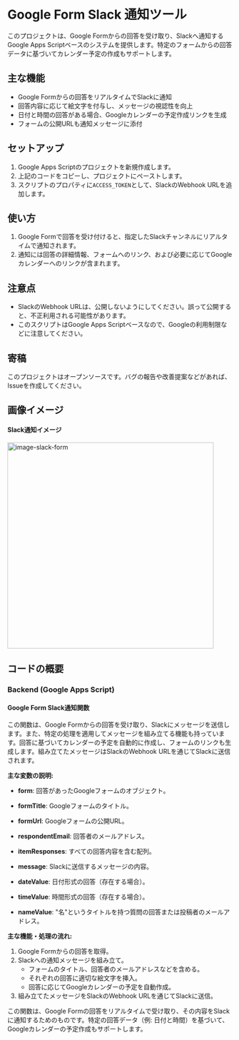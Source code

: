 # Google Form Slack 通知ツール

このプロジェクトは、Google Formからの回答を受け取り、Slackへ通知するGoogle Apps Scriptベースのシステムを提供します。特定のフォームからの回答データに基づいてカレンダー予定の作成もサポートします。

## 主な機能

- Google Formからの回答をリアルタイムでSlackに通知
- 回答内容に応じて絵文字を付与し、メッセージの視認性を向上
- 日付と時間の回答がある場合、Googleカレンダーの予定作成リンクを生成
- フォームの公開URLも通知メッセージに添付

## セットアップ

1. Google Apps Scriptのプロジェクトを新規作成します。
2. 上記のコードをコピーし、プロジェクトにペーストします。
3. スクリプトのプロパティに`ACCESS_TOKEN`として、SlackのWebhook URLを追加します。

## 使い方

1. Google Formで回答を受け付けると、指定したSlackチャンネルにリアルタイムで通知されます。
2. 通知には回答の詳細情報、フォームへのリンク、および必要に応じてGoogleカレンダーへのリンクが含まれます。

## 注意点

- SlackのWebhook URLは、公開しないようにしてください。誤って公開すると、不正利用される可能性があります。
- このスクリプトはGoogle Apps Scriptベースなので、Googleの利用制限などに注意してください。

## 寄稿

このプロジェクトはオープンソースです。バグの報告や改善提案などがあれば、Issueを作成してください。

## 画像イメージ

#### Slack通知イメージ
<img width="462" alt="image-slack-form" src="https://github.com/iU-Alumni-Association/form-connect-gas/assets/147612244/d5d67017-a613-496a-bc24-7dc486de2f56">


## コードの概要

### Backend (Google Apps Script)

#### Google Form Slack通知関数

この関数は、Google Formからの回答を受け取り、Slackにメッセージを送信します。また、特定の処理を適用してメッセージを組み立てる機能も持っています。回答に基づいてカレンダーの予定を自動的に作成し、フォームのリンクも生成します。組み立てたメッセージはSlackのWebhook URLを通じてSlackに送信されます。

**主な変数の説明:**
- **form**: 回答があったGoogleフォームのオブジェクト。

- **formTitle**: Googleフォームのタイトル。

- **formUrl**: Googleフォームの公開URL。
  
- **respondentEmail**: 回答者のメールアドレス。
  
- **itemResponses**: すべての回答内容を含む配列。
  
- **message**: Slackに送信するメッセージの内容。
  
- **dateValue**: 日付形式の回答（存在する場合）。
  
- **timeValue**: 時間形式の回答（存在する場合）。
  
- **nameValue**: "名"というタイトルを持つ質問の回答または投稿者のメールアドレス。

**主な機能・処理の流れ:**
1. Google Formからの回答を取得。
2. Slackへの通知メッセージを組み立て。
   - フォームのタイトル、回答者のメールアドレスなどを含める。
   - それぞれの回答に適切な絵文字を挿入。
   - 回答に応じてGoogleカレンダーの予定を自動作成。
3. 組み立てたメッセージをSlackのWebhook URLを通じてSlackに送信。

この関数は、Google Formの回答をリアルタイムで受け取り、その内容をSlackに通知するためのものです。特定の回答データ（例: 日付と時間）を基づいて、Googleカレンダーの予定作成もサポートします。


